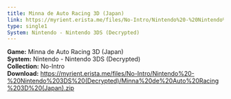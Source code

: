 ```yaml
---
title: Minna de Auto Racing 3D (Japan)
link: https://myrient.erista.me/files/No-Intro/Nintendo%20-%20Nintendo%203DS%20(Decrypted)/Minna%20de%20Auto%20Racing%203D%20(Japan).zip
type: single1
System: Nintendo - Nintendo 3DS (Decrypted)
---
```

<b>Game:</b> Minna de Auto Racing 3D (Japan)<br>
<b>System:</b> Nintendo - Nintendo 3DS (Decrypted)<br>
<b>Collection:</b> No-Intro<br>
<b>Download:</b> https://myrient.erista.me/files/No-Intro/Nintendo%20-%20Nintendo%203DS%20(Decrypted)/Minna%20de%20Auto%20Racing%203D%20(Japan).zip